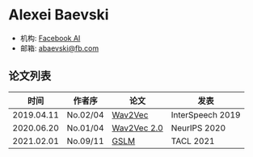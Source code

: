 # Alexei Baevski

- 机构: [Facebook AI](../Institutions/USA-Meta.AI.md)
- 邮箱: abaevski@fb.com

## 论文列表

| 时间 | 作者序 | 论文 | 发表 |
|:-:|:-:|---|---|
| 2019.04.11 | No.02/04 | [Wav2Vec](../Models/Speech_Representaion/2019.04.11_Wav2Vec.md) | InterSpeech 2019 |
| 2020.06.20 | No.01/04 | [Wav2Vec 2.0](../Models/Speech_Representaion/2020.06.20_Wav2Vec2.0.md) | NeurIPS 2020 |
| 2021.02.01 | No.09/11 | [GSLM](../Models/Speech_LLM/2021.02.01_GSLM.md) | TACL 2021 |